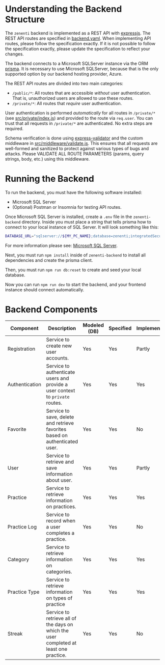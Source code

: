 # Understanding the Backend Structure

The `zenenti` backend is implemented as a REST API with [expressjs](https://expressjs.com/). The REST API routes are specified in [backend.yaml](backend.yaml). When implementing API routes, please follow the specification exactly. If it is not possible to follow the specification exactly, please update the specification to reflect your changes.

The backend connects to a Microsoft SQLServer instance via the ORM [prisma](https://www.prisma.io/). It is necessary to use Microsoft SQLServer, because that is the only supported option by our backend hosting provider, Azure.

The REST API routes are divided into two main categories:
- `/public/*`: All routes that are accessible _without_ user authentication. That is, unauthorized users are allowed to use these routes.
- `/private/*`: All routes that _require_ user authentication.

User authentication is performed _automatically_ for all routes in `/private/*` (see [src/private/index.js](src/private/index.js)) and provided to the route via `req.user`. You can trust that all requests in `/private/*` are authenticated. No extra steps are required.

Schema verification is done using [express-validator](https://express-validator.github.io/docs/) and the custom middleware in [src/middleware/validate.js](src/middleware/validate.js). This ensures that all requests are well-formed and sanitized to protect against various types of bugs and attacks. Please VALIDATE ALL ROUTE PARAMETERS (params, query strings, body, etc.) using this middleware.

# Running the Backend

To run the backend, you must have the following software installed:

- Microsoft SQL Server
- (Optional) Postman or Insomnia for testing API routes.

Once Microsoft SQL Server is installed, create a `.env` file in the `zenenti-backend` directory. Inside you must place a string that tells prisma how to connect to your local instance of SQL Server. It will look something like this:

```bash
DATABASE_URL="sqlserver://${MY_PC_NAME};database=zenenti;integratedSecurity=true;encrypt=true;trustServerCertificate=true;"
```

For more information please see: [Microsoft SQL Server](https://www.prisma.io/docs/orm/overview/databases/sql-server).

Next, you must run `npm install` inside of `zenenti-backend` to install all dependencies and create the prisma client. 

Then, you must run `npm run db:reset` to create and seed your local database.

Now you can run `npm run dev` to start the backend, and your frontend instance should connect automatically. 

# Backend Components

| Component      | Description                                                                            | Modeled (DB) | Specified | Implemented |
|----------------|----------------------------------------------------------------------------------------|--------------|-----------|-------------|
| Registration   | Service to create new user accounts.                                                   | Yes          | Yes       | Partly      |
| Authentication | Service to authenticate users and provide a user context to `private` routes.          | Yes          | Yes       | Yes         |
| Favorite       | Service to save, delete and retrieve favorites based on authenticated user.            | Yes          | Yes       | No          |
| User           | Service to retrieve and save information about user.                                   | Yes          | Yes       | Partly      |
| Practice       | Service to retrieve information on practices.                                          | Yes          | Yes       | Yes         |      
| Practice Log   | Service to record when a user completes a practice.                                    | Yes          | Yes       | No          |
| Category       | Service to retrieve information on categories.                                         | Yes          | Yes       | Yes         |
| Practice Type  | Service to retrieve information on types of practice                                   | Yes          | Yes       | Yes         |
| Streak         | Service to retrieve all of the days on which the user completed at least one practice. | Yes          | Yes       | No          |
